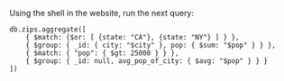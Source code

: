 Using the shell in the website, run the next query:

```
db.zips.aggregate([
    { $match: {$or: [ {state: "CA"}, {state: "NY"} ] } },
    { $group: { _id: { city: "$city" }, pop: { $sum: "$pop" } } },
    { $match: { "pop": { $gt: 25000 } } },
    { $group: { _id: null, avg_pop_of_city: { $avg: "$pop" } } }
])
```
